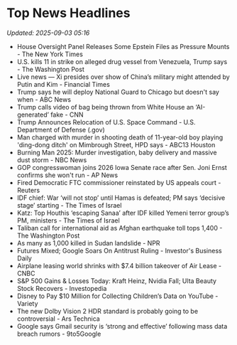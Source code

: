# Top News Headlines

_Updated: 2025-09-03 05:16_

- House Oversight Panel Releases Some Epstein Files as Pressure Mounts - The New York Times
- U.S. kills 11 in strike on alleged drug vessel from Venezuela, Trump says - The Washington Post
- Live news — Xi presides over show of China’s military might attended by Putin and Kim - Financial Times
- Trump says he will deploy National Guard to Chicago but doesn't say when - ABC News
- Trump calls video of bag being thrown from White House an ‘AI-generated’ fake - CNN
- Trump Announces Relocation of U.S. Space Command - U.S. Department of Defense (.gov)
- Man charged with murder in shooting death of 11-year-old boy playing 'ding-dong ditch' on Mimbrough Street, HPD says - ABC13 Houston
- Burning Man 2025: Murder investigation, baby delivery and massive dust storm - NBC News
- GOP congresswoman joins 2026 Iowa Senate race after Sen. Joni Ernst confirms she won't run - AP News
- Fired Democratic FTC commissioner reinstated by US appeals court - Reuters
- IDF chief: War ‘will not stop’ until Hamas is defeated; PM says ‘decisive stage’ starting - The Times of Israel
- Katz: Top Houthis ‘escaping Sanaa’ after IDF killed Yemeni terror group’s PM, ministers - The Times of Israel
- Taliban call for international aid as Afghan earthquake toll tops 1,400 - The Washington Post
- As many as 1,000 killed in Sudan landslide - NPR
- Futures Mixed; Google Soars On Antitrust Ruling - Investor's Business Daily
- Airplane leasing world shrinks with $7.4 billion takeover of Air Lease - CNBC
- S&P 500 Gains & Losses Today: Kraft Heinz, Nvidia Fall; Ulta Beauty Stock Recovers - Investopedia
- Disney to Pay $10 Million for Collecting Children’s Data on YouTube - Variety
- The new Dolby Vision 2 HDR standard is probably going to be controversial - Ars Technica
- Google says Gmail security is ‘strong and effective’ following mass data breach rumors - 9to5Google